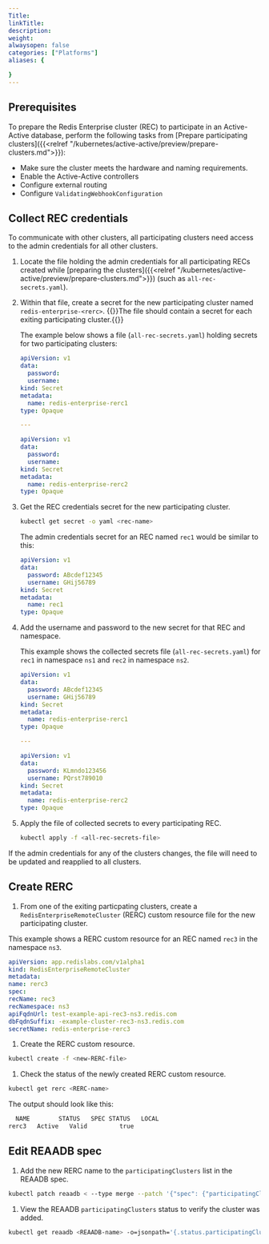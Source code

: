 ```yaml
---
Title: 
linkTitle: 
description: 
weight: 
alwaysopen: false
categories: ["Platforms"]
aliases: {

}
---
```

## Prerequisites

To prepare the Redis Enterprise cluster (REC) to participate in an Active-Active database, perform the following tasks from [Prepare participating clusters]({{<relref "/kubernetes/active-active/preview/prepare-clusters.md">}}):

- Make sure the cluster meets the hardware and naming requirements. 
- Enable the Active-Active controllers
- Configure external routing
- Configure `ValidatingWebhookConfiguration`


## Collect REC credentials

To communicate with other clusters, all participating clusters need access to the admin credentials for all other clusters.

1. Locate the file holding the admin credentials for all participating RECs created while [preparing the clusters]({{<relref "/kubernetes/active-active/preview/prepare-clusters.md">}}) (such as `all-rec-secrets.yaml`).

1. Within that file, create a secret for the new participating cluster named `redis-enterprise-<rerc>`. 
  {{<note>}}The file should contain a secret for each exiting participating cluster.{{</note>}}

    The example below shows a file (`all-rec-secrets.yaml`) holding secrets for two participating clusters:

    ```yaml
    apiVersion: v1
    data:
      password: 
      username: 
    kind: Secret
    metadata:
      name: redis-enterprise-rerc1
    type: Opaque

    ---

    apiVersion: v1
    data:
      password: 
      username: 
    kind: Secret
    metadata:
      name: redis-enterprise-rerc2
    type: Opaque

    ```

1. Get the REC credentials secret for the new participating cluster.

    ```sh
    kubectl get secret -o yaml <rec-name>
    ```

    The admin credentials secret for an REC named `rec1` would be similar to this:

    ```yaml
    apiVersion: v1
    data:
      password: ABcdef12345
      username: GHij56789
    kind: Secret
    metadata:
      name: rec1
    type: Opaque
    ```

1. Add the username and password to the new secret for that REC and namespace.

    This example shows the collected secrets file (`all-rec-secrets.yaml`) for `rec1` in namespace `ns1` and `rec2` in namespace `ns2`.

    ```yaml
    apiVersion: v1
    data:
      password: ABcdef12345
      username: GHij56789
    kind: Secret
    metadata:
      name: redis-enterprise-rerc1
    type: Opaque

    ---

    apiVersion: v1
    data:
      password: KLmndo123456
      username: PQrst789010
    kind: Secret
    metadata:
      name: redis-enterprise-rerc2
    type: Opaque

    ```

1. Apply the file of collected secrets to every participating REC.

    ```sh
    kubectl apply -f <all-rec-secrets-file>
    ```

 If the admin credentials for any of the clusters changes, the file will need to be updated and reapplied to all clusters.

## Create RERC

1. From one of the exiting particpating clusters, create a `RedisEnterpriseRemoteCluster` (RERC) custom resource file for the new participating cluster. 

  This example shows a RERC custom resource for an REC named `rec3` in the namespace `ns3`. 

  ```yaml
  apiVersion: app.redislabs.com/v1alpha1
kind: RedisEnterpriseRemoteCluster
metadata:
  name: rerc3
spec:
  recName: rec3
  recNamespace: ns3
  apiFqdnUrl: test-example-api-rec3-ns3.redis.com
  dbFqdnSuffix: -example-cluster-rec3-ns3.redis.com
  secretName: redis-enterprise-rerc3
  ```

1. Create the RERC custom resource. 

  ```sh
  kubectl create -f <new-RERC-file>
  ```

1. Check the status of the newly created RERC custom resource.

  ```sh
  kubectl get rerc <RERC-name>
  ```

  The output should look like this: 
  ```sh
    NAME        STATUS   SPEC STATUS   LOCAL
  rerc3   Active   Valid         true
  ```


## Edit REAADB spec

1. Add the new RERC name to the `participatingClusters` list in the REAADB spec.

  ```sh
  kubectl patch reaadb < --type merge --patch '{"spec": {"participatingClusters": [{"name": "rerc3"}]}}'
  ```

1. View the REAADB `participatingClusters` status to verify the cluster was added.

  ```sh
  kubectl get reaadb <REAADB-name> -o=jsonpath='{.status.participatingClusters}'
  ```

